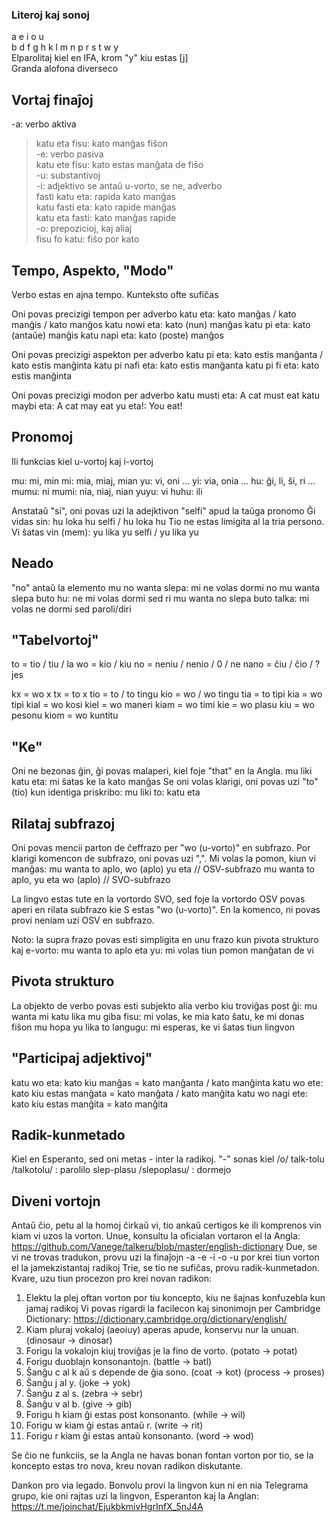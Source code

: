 ### Literoj kaj sonoj

a e i o u  
b d f g h k l m n p r s t w y  
Elparolitaj kiel en IFA, krom "y" kiu estas [j]  
Granda alofona diverseco  

## Vortaj finaĵoj

-a: verbo aktiva  
> katu eta fisu: kato manĝas fiŝon  
-e: verbo pasiva  
> katu ete fisu: kato estas manĝata de fiŝo  
-u: substantivoj  
-i: adjektivo se antaŭ u-vorto, se ne, adverbo  
> fasti katu eta: rapida kato manĝas  
> katu fasti eta: kato rapide manĝas  
> katu eta fasti: kato manĝas rapide  
-o: prepozicioj, kaj aliaj  
> fisu fo katu: fiŝo por kato  


## Tempo, Aspekto, "Modo"

Verbo estas en ajna tempo. Kunteksto ofte sufiĉas

Oni povas precizigi tempon per adverbo
  katu eta: kato manĝas / kato manĝis / kato manĝos
  katu nowi eta: kato (nun) manĝas
  katu pi eta: kato (antaŭe) manĝis
  katu napi eta: kato (poste) manĝos

Oni povas precizigi aspekton per adverbo
  katu pi eta: kato estis manĝanta / kato estis manĝinta
  katu pi nafi eta: kato estis manĝanta
  katu pi fi eta: kato estis manĝinta

Oni povas precizigi modon per adverbo
  katu musti eta: A cat must eat
  katu maybi eta: A cat may eat
  yu eta!: You eat!


## Pronomoj

Ili funkcias kiel u-vortoj kaj i-vortoj

mu: mi, min
  mi: mia, miaj, mian
yu: vi, oni ...
  yi: via, onia ...
hu: ĝi, li, ŝi, ri ... 
mumu: ni
  mumi: nia, niaj, nian
yuyu: vi
huhu: ili

Anstataŭ "si", oni povas uzi la adejktivon "selfi" apud la taŭga pronomo
  Ĝi vidas sin: hu loka hu selfi / hu loka hu
Tio ne estas limigita al la tria persono.
  Vi ŝatas vin (mem): yu lika yu selfi / yu lika yu


## Neado

"no" antaŭ la elemento
  mu no wanta slepa: mi ne volas dormi
  no mu wanta slepa buto hu: ne mi volas dormi sed ri
  mu wanta no slepa buto talka: mi volas ne dormi sed paroli/diri


## "Tabelvortoj"

to = tio / tiu / la
wo = kio / kiu
no = neniu / nenio / 0 / ne
nano = ĉiu / ĉio / ? jes

kx = wo x
tx = to x
tio = to / to tingu
kio = wo / wo tingu
tia = to tipi
kia = wo tipi
kial = wo kosi
kiel = wo maneri
kiam = wo timi
kie = wo plasu
kiu = wo pesonu
kiom = wo kuntitu


## "Ke"

Oni ne bezonas ĝin, ĝi povas malaperi, kiel foje "that" en la Angla.
  mu liki katu eta: mi ŝatas ke la kato manĝas
Se oni volas klarigi, oni povas uzi "to" (tio) kun identiga priskribo:
  mu liki to: katu eta


## Rilataj subfrazoj

Oni povas mencii parton de ĉeffrazo per "wo (u-vorto)" en subfrazo.
Por klarigi komencon de subfrazo, oni povas uzi ",".
  Mi volas la pomon, kiun vi manĝas:
    mu wanta to aplo, wo (aplo) yu eta // OSV-subfrazo
    mu wanta to aplo, yu eta wo (aplo) // SVO-subfrazo
    
La lingvo estas tute en la vortordo SVO, sed foje la vortordo OSV povas aperi en rilata subfrazo kie S estas "wo (u-vorto)".
En la komenco, ni povas provi neniam uzi OSV en subfrazo.

Noto: la supra frazo povas esti simpligita en unu frazo kun pivota strukturo kaj e-vorto:
  mu wanta to aplo eta yu: mi volas tiun pomon manĝatan de vi


## Pivota strukturo

La objekto de verbo povas esti subjekto alia verbo kiu troviĝas post ĝi:
  mu wanta mi katu lika mu giba fisu: mi volas, ke mia kato ŝatu, ke mi donas fiŝon
  mu hopa yu lika to langugu: mi esperas, ke vi ŝatas tiun lingvon


## "Participaj adjektivoj"

katu wo eta: kato kiu manĝas = kato manĝanta / kato manĝinta
katu wo ete: kato kiu estas manĝata = kato manĝata / kato manĝita
katu wo nagi ete: kato kiu estas manĝita = kato manĝita


## Radik-kunmetado

Kiel en Esperanto, sed oni metas - inter la radikoj. "-" sonas kiel /o/
  talk-tolu /talkotolu/ : parolilo
  slep-plasu /slepoplasu/ : dormejo


## Diveni vortojn

Antaŭ ĉio, petu al la homoj ĉirkaŭ vi, tio ankaŭ certigos ke ili komprenos vin kiam vi uzos la vorton.
Unue, konsultu la oficialan vortaron el la Angla: https://github.com/Vanege/talkeru/blob/master/english-dictionary
Due, se vi ne trovas tradukon, provu uzi la finaĵojn -a -e -i -o -u por krei tiun vorton el la jamekzistantaj radikoj
Trie, se tio ne sufiĉas, provu radik-kunmetadon.
Kvare, uzu tiun procezon pro krei novan radikon:

1) Elektu la plej oftan vorton por tiu koncepto, kiu ne ŝajnas konfuzebla kun jamaj radikoj
  Vi povas rigardi la facilecon kaj sinonimojn per Cambridge Dictionary: https://dictionary.cambridge.org/dictionary/english/
2) Kiam pluraj vokaloj (aeoiuy) aperas apude, konservu nur la unuan. (dinosaur -> dinosar)
3) Forigu la vokalojn kiuj troviĝas je la fino de vorto. (potato -> potat)
4) Forigu duoblajn konsonantojn. (battle -> batl)
5) Ŝanĝu c al k aŭ s depende de ĝia sono. (coat -> kot) (process -> proses)
6) Ŝanĝu j al y. (joke -> yok)
7) Ŝanĝu z al s. (zebra -> sebr)
8) Ŝanĝu v al b. (give -> gib)
9) Forigu h kiam ĝi estas post konsonanto. (while -> wil)
10) Forigu w kiam ĝi estas antaŭ r. (write -> rit)
11) Forigu r kiam ĝi estas antaŭ konsonanto. (word -> wod)

Se ĉio ne funkciis, se la Angla ne havas bonan fontan vorton por tio, se la koncepto estas tro nova, kreu novan radikon diskutante.


Dankon pro via legado.
Bonvolu provi la lingvon kun ni en nia Telegrama grupo, kie oni rajtas uzi la lingvon, Esperanton kaj la Anglan:
https://t.me/joinchat/EjukbkmivHgrInfX_5nJ4A
